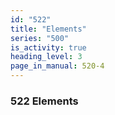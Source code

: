```yaml
---
id: "522"
title: "Elements"
series: "500"
is_activity: true
heading_level: 3
page_in_manual: 520-4
---
```


### 522 Elements